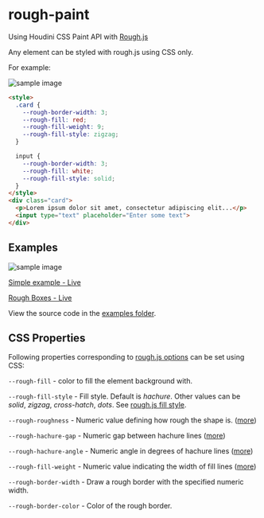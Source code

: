 # rough-paint
Using Houdini CSS Paint API with [Rough.js](https://roughjs.com/)

Any element can be styled with rough.js using CSS only.

For example:

![sample image](https://i.imgur.com/gzSzxab.png)

```html
<style>
  .card {
    --rough-border-width: 3;
    --rough-fill: red;
    --rough-fill-weight: 9;
    --rough-fill-style: zigzag;
  }

  input {
    --rough-border-width: 3;
    --rough-fill: white;
    --rough-fill-style: solid;
  }
</style>
<div class="card">
  <p>Lorem ipsum dolor sit amet, consectetur adipiscing elit...</p>
  <input type="text" placeholder="Enter some text">
</div>
```

## Examples

![sample image](https://i.imgur.com/9hQujNk.png)

[Simple example - Live](https://pshihn.github.io/rough-paint/examples/basic.html)

[Rough Boxes - Live](https://pshihn.github.io/rough-paint/examples/boxes.html)

View the source code in the [examples folder](https://github.com/pshihn/rough-paint/tree/master/examples).

## CSS Properties

Following properties corresponding to [rough.js options](https://github.com/pshihn/rough/wiki#options) can be set using CSS:

`--rough-fill` - color to fill the element background with.

`--rough-fill-style` - Fill style. Default is *hachure*. Other values can be *solid*, *zigzag*, *cross-hatch*, *dots*. See [rough.js fill style](https://github.com/pshihn/rough/wiki#fillstyle).

`--rough-roughness` - Numeric value defining how rough the shape is. ([more](https://github.com/pshihn/rough/wiki#roughness))

`--rough-hachure-gap` - Numeric gap between hachure lines ([more](https://github.com/pshihn/rough/wiki#hachuregap))

`--rough-hachure-angle` - Numeric angle in degrees of hachure lines ([more](https://github.com/pshihn/rough/wiki#hachureangle))

`--rough-fill-weight` - Numeric value indicating the width of fill lines ([more](https://github.com/pshihn/rough/wiki#fillweight))

`--rough-border-width` - Draw a rough border with the specified numeric width.

`--rough-border-color` - Color of the rough border.
